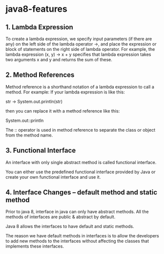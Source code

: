 # java8-features



## 1. Lambda Expression 

To create a lambda expression, we specify input parameters (if there are any) on the left side of the lambda operator ->, and place the expression or block of statements on the right side of lambda operator. For example, the lambda expression (x, y) -> x + y specifies that lambda expression takes two arguments x and y and returns the sum of these.


## 2. Method References

Method reference is a shorthand notation of a lambda expression to call a method. For example:
If your lambda expression is like this:

str -> System.out.println(str)

then you can replace it with a method reference like this:

System.out::println

The :: operator is used in method reference to separate the class or object from the method name.


## 3. Functional Interface

An interface with only single abstract method is called functional interface.

You can either use the predefined functional interface provided by Java or create your own functional interface and use it. 


## 4. Interface Changes – default method and static method


Prior to java 8, interface in java can only have abstract methods. All the methods of interfaces are public & abstract by default. 

Java 8 allows the interfaces to have default and static methods. 

The reason we have default methods in interfaces is to allow the developers to add new methods to the interfaces without affecting the classes that implements these interfaces.

